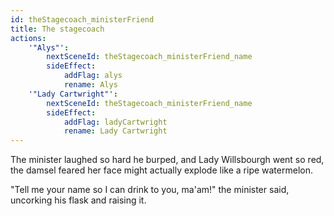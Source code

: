 ```yaml
---
id: theStagecoach_ministerFriend
title: The stagecoach
actions:
    '"Alys"':
        nextSceneId: theStagecoach_ministerFriend_name
        sideEffect:
            addFlag: alys
            rename: Alys
    '"Lady Cartwright"':
        nextSceneId: theStagecoach_ministerFriend_name
        sideEffect:
            addFlag: ladyCartwright
            rename: Lady Cartwright
---
```


The minister laughed so hard he burped, and Lady Willsbourgh went so red, the damsel feared her face might actually explode like a ripe watermelon.

"Tell me your name so I can drink to you, ma'am!" the minister said, uncorking his flask and raising it.
